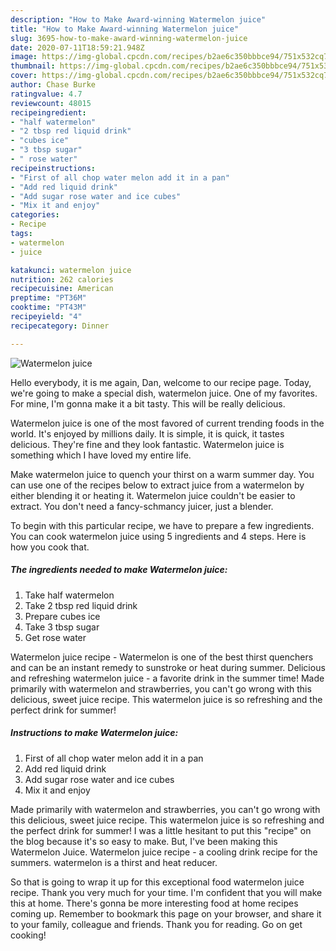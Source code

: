 ```yaml
---
description: "How to Make Award-winning Watermelon juice"
title: "How to Make Award-winning Watermelon juice"
slug: 3695-how-to-make-award-winning-watermelon-juice
date: 2020-07-11T18:59:21.948Z
image: https://img-global.cpcdn.com/recipes/b2ae6c350bbbce94/751x532cq70/watermelon-juice-recipe-main-photo.jpg
thumbnail: https://img-global.cpcdn.com/recipes/b2ae6c350bbbce94/751x532cq70/watermelon-juice-recipe-main-photo.jpg
cover: https://img-global.cpcdn.com/recipes/b2ae6c350bbbce94/751x532cq70/watermelon-juice-recipe-main-photo.jpg
author: Chase Burke
ratingvalue: 4.7
reviewcount: 48015
recipeingredient:
- "half watermelon"
- "2 tbsp red liquid drink"
- "cubes ice"
- "3 tbsp sugar"
- " rose water"
recipeinstructions:
- "First of all chop water melon add it in a pan"
- "Add red liquid drink"
- "Add sugar rose water and ice cubes"
- "Mix it and enjoy"
categories:
- Recipe
tags:
- watermelon
- juice

katakunci: watermelon juice 
nutrition: 262 calories
recipecuisine: American
preptime: "PT36M"
cooktime: "PT43M"
recipeyield: "4"
recipecategory: Dinner

---
```



![Watermelon juice](https://img-global.cpcdn.com/recipes/b2ae6c350bbbce94/751x532cq70/watermelon-juice-recipe-main-photo.jpg)

Hello everybody, it is me again, Dan, welcome to our recipe page. Today, we're going to make a special dish, watermelon juice. One of my favorites. For mine, I'm gonna make it a bit tasty. This will be really delicious.

Watermelon juice is one of the most favored of current trending foods in the world. It's enjoyed by millions daily. It is simple, it is quick, it tastes delicious. They're fine and they look fantastic. Watermelon juice is something which I have loved my entire life.

Make watermelon juice to quench your thirst on a warm summer day. You can use one of the recipes below to extract juice from a watermelon by either blending it or heating it. Watermelon juice couldn&#39;t be easier to extract. You don&#39;t need a fancy-schmancy juicer, just a blender.


To begin with this particular recipe, we have to prepare a few ingredients. You can cook watermelon juice using 5 ingredients and 4 steps. Here is how you cook that.

<!--inarticleads1-->

##### The ingredients needed to make Watermelon juice:

1. Take half watermelon
1. Take 2 tbsp red liquid drink
1. Prepare cubes ice
1. Take 3 tbsp sugar
1. Get  rose water


Watermelon juice recipe - Watermelon is one of the best thirst quenchers and can be an instant remedy to sunstroke or heat during summer. Delicious and refreshing watermelon juice - a favorite drink in the summer time! Made primarily with watermelon and strawberries, you can&#39;t go wrong with this delicious, sweet juice recipe. This watermelon juice is so refreshing and the perfect drink for summer! 

<!--inarticleads2-->

##### Instructions to make Watermelon juice:

1. First of all chop water melon add it in a pan
1. Add red liquid drink
1. Add sugar rose water and ice cubes
1. Mix it and enjoy


Made primarily with watermelon and strawberries, you can&#39;t go wrong with this delicious, sweet juice recipe. This watermelon juice is so refreshing and the perfect drink for summer! I was a little hesitant to put this &#34;recipe&#34; on the blog because it&#39;s so easy to make. But, I&#39;ve been making this Watermelon Juice. Watermelon juice recipe - a cooling drink recipe for the summers. watermelon is a thirst and heat reducer. 

So that is going to wrap it up for this exceptional food watermelon juice recipe. Thank you very much for your time. I'm confident that you will make this at home. There's gonna be more interesting food at home recipes coming up. Remember to bookmark this page on your browser, and share it to your family, colleague and friends. Thank you for reading. Go on get cooking!
